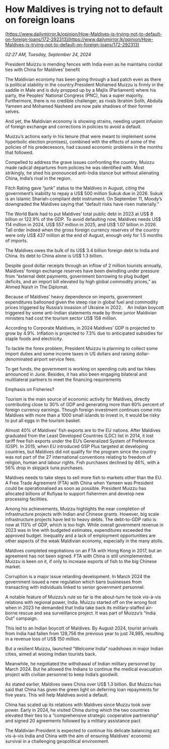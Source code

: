 # How Maldives is trying not to default on foreign loans

[https://www.dailymirror.lk/opinion/How-Maldives-is-trying-not-to-default-on-foreign-loans/172-292313](https://www.dailymirror.lk/opinion/How-Maldives-is-trying-not-to-default-on-foreign-loans/172-292313)

*02:27 AM, Tuesday, September 24, 2024*

President Muizzu is mending fences with India even as he maintains cordial ties with China for Maldives’ benefit

The Maldivian economy has been going through a bad patch even as there is political stability in the country.President Mohamed Muizzu is firmly in the saddle in Male and is duly propped up by a Majlis (Parliament) where his party, the Peoples’ National Congress (PNC), has a super majority. Furthermore, there is no credible challenger, as rivals Ibrahim Solih, Abdulla Yameen and Mohamed Nasheed are now pale shadows of their former selves.

And yet, the Maldivian economy is showing strains, needing urgent infusion of foreign exchange and corrections in policies to avoid a default.

Muizzu’s actions early in his tenure (that were meant to implement some hyperbolic election promises), combined with the effects of some of the policies of his predecessors, had caused economic problems in the months that followed.

Compelled to address the grave issues confronting the country, Muizzu made radical departures from policies he was identified with. Most strikingly, he shed his pronounced anti-India stance but without alienating China, India’s rival in the region.

Fitch Rating gave “junk” status to the Maldives in August, citing the government’s inability to repay a US$ 500 million Sukuk due in 2026. Sukuk is an Islamic Shariah-compliant debt instrument. On September 11, Moody’s downgraded the Maldives saying that “default risks have risen materially.”

The World Bank had to put Maldives’ total public debt in 2023 at US$ 8 billion or 122.9% of the GDP. To avoid defaulting now, Maldives needs US$ 114 million in 2024, US$ 557 million in 2025, and US$ 1.07 billion in 2026. Tall order indeed when the gross foreign currency reserves of the country were only US$ 437 million at the end of August, enough only for 1.5 months of imports.

The Maldives owes the bulk of its US$ 3.4 billion foreign debt to India and China. Its debt to China alone is US$ 1.3 billion.

Despite good dollar receipts through an inflow of 2 million tourists annually, Maldives’ foreign exchange reserves have been dwindling under pressure from “external debt payments, government borrowing to plug budget deficits, and an import bill elevated by high global commodity prices,” as Ahmed Naish in The Diplomat.

Because of Maldives’ heavy dependence on imports, government expenditures ballooned given the steep rise in global fuel and commodity prices triggered by Russia’s invasion of Ukraine in 2022.    An Indian boycott triggered by some anti-Indian statements made by three junior Maldivian ministers had cost the tourism sector US$ 158 million.

According to Corporate Maldives, in 2024 Maldives’ GDP is projected to grow by 4.9%. Inflation is projected to 7.3% due to anticipated subsidies for staple foods and electricity.

To tackle the forex problem, President Muizzu is planning to collect some import duties and some income taxes in US dollars and raising dollar-denominated airport service fees.

To get funds, the government is working on spending cuts and tax hikes announced in June. Besides, it has also been engaging bilateral and multilateral partners to meet the financing requirements

Emphasis on Fisheries?

Tourism is the main source of economic activity for Maldives, directly contributing close to 30% of GDP and generating more than 60% percent of foreign currency earnings. Though foreign investment continues come into Maldives with more than a 1000 small islands to invest in, it would be risky to put all eggs in the tourism basket.

Almost 40% of Maldives’ fish exports are to the EU nations. After Maldives graduated from the Least Developed Countries (LDC) list in 2014, it lost tariff free fish exports under the EU’s Generalized System of Preference (GSP). In 2015, when EU introduced GSP Plus targeted at developing countries, but Maldives did not qualify for the program since the country was not part of the 27 international conventions relating to freedom of religion, human and labour rights. Fish purchases declined by 46%, with a 56% drop in skipjack tuna purchases.

Maldives needs to take steps to sell more fish to markets other than the EU. A Free Trade Agreement (FTA) with China when Yameen was President could be operationalised as soon as possible. President Muizzu has allocated billions of Rufiyaa to support fishermen and develop new processing facilities.

Among his achievements, Muizzu highlights the near completion of infrastructure projects with Indian and Chinese grants. However, big scale infrastructure projects have led to heavy debts. The debt-to-GDP ratio is now at 113% of GDP, which is too high. While overall government revenue in 2023 was in line with budgeted estimates, expenditures exceeded the approved budget. Inequality and a lack of employment opportunities are other aspects of the weak Maldivian economy, especially in the many atolls.

Maldives completed negotiations on an FTA with Hong Kong in 2017, but an agreement has not been signed. FTA with China is still unimplemented. Muizzu is keen on it, if only to increase exports of fish to the big Chinese market.

Corruption is a major issue retarding development. In March 2024 the government issued a new regulation which bans businesses from transacting with individuals linked to senior government personnel.

A notable feature of Muizzu’s rule so far is the about-turn he took vis-à-vis relations with regional power, India. Muizzu started off on the wrong foot when in 2023 he demanded that India take back its military-staffed air-borne rescue and sea surveillance project. It was part of Muizzu’s “India Out” campaign.

This led to an Indian boycott of Maldives. By August 2024, tourist arrivals from India had fallen from 128,756 the previous year to just 74,985, resulting in a revenue loss of US$ 150 million.

But a resilient Muizzu, launched “Welcome India” roadshows in major Indian cities, aimed at wooing Indian tourists back.

Meanwhile, he negotiated the withdrawal of Indian military personnel by March 2024. But he allowed the Indians to continue the medical evacuation project with civilian personnel to keep India’s goodwill.

As stated earlier, Maldives owes China over US$ 1.3 billion. But Muizzu has said that China has given the green light on deferring loan repayments for five years. This will help Maldives avoid a default.

China has scaled up its relations with Maldives since Muzzu took over power. Early in 2024, he visited China during which the two countries elevated their ties to a “comprehensive strategic cooperative partnership” and signed 20 agreements followed by a military assistance pact.

The Maldivian President is expected to continue his delicate balancing act vis-à-vis India and China with the aim of ensuring Maldives’ economic survival in a challenging geopolitical environment.

